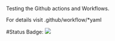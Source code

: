 Testing the Github  actions and Workflows.

For details visit .github/workflow/*yaml

#Status Badge: ![](https://github.com/borozanov/github-actions-test/workflows/hello-server-go.yaml)

